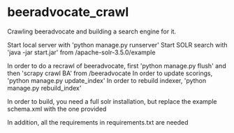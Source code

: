 beeradvocate_crawl
==================

Crawling beeradvocate and building a search engine for it.

Start local server with 'python manage.py runserver'
Start SOLR search with 'java -jar start.jar' from /apache-solr-3.5.0/example

In order to do a recrawl of beeradvocate, first 'python manage.py flush' and then 'scrapy crawl BA' from /beeradvocate
In order to update scorings, 'python manage.py update_index'
In order to rebuild indexer, 'python manage.py rebuild_index'


In order to build, you need a full solr installation, but replace the example schema.xml with the one provided

In addition, all the requirements in requirements.txt are needed